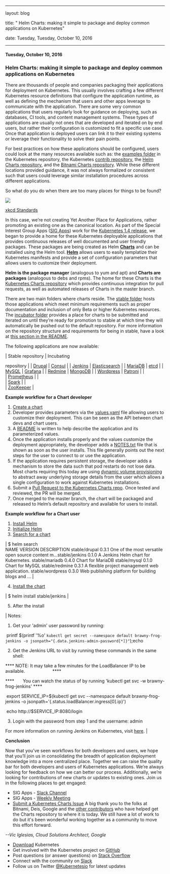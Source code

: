 ---

   layout: blog

   title:  " Helm Charts: making it simple to package and deploy common applications on Kubernetes" 

   date:   Tuesday,  Tuesday, October 10, 2016 
 

   --- 
#### Tuesday, October 10, 2016 
### Helm Charts: making it simple to package and deploy common applications on Kubernetes 
There are thousands of people and companies packaging their applications for deployment on Kubernetes. This usually involves crafting a few different Kubernetes resource definitions that configure the application runtime, as well as defining the mechanism that users and other apps leverage to communicate with the application. There are some very common applications that users regularly look for guidance on deploying, such as databases, CI tools, and content management systems. These types of applications are usually not ones that are developed and iterated on by end users, but rather their configuration is customized to fit a specific use case. Once that application is deployed users can link it to their existing systems or leverage their functionality to solve their pain points.  
  
For best practices on how these applications should be configured, users could look at the many resources available such as: the [examples folder](https://github.com/kubernetes/kubernetes/tree/master/examples) in the Kubernetes repository, the Kubernetes [contrib repository](https://github.com/kubernetes/contrib), the [Helm Charts repository](https://github.com/helm/charts), and the [Bitnami Charts repository](https://github.com/bitnami/charts).&nbsp;While these different locations provided guidance, it was not always formalized or consistent such that users could leverage similar installation procedures across different applications.  
  
So what do you do when there are too many places for things to be found?  

  

[![](https://lh5.googleusercontent.com/l6CowJsfGRoH2wgWHlxtId4Foil2Fcs7AZ0NbOT7jGrXliESRSc6jNH8bdMmfpU-_gDRqy9UDSYCj7WaSKF1ZLK1a7t2qNo5JaIOglozee2SDIPteuOZ6aHzNMyBBJXukBv0zF9x)](https://lh5.googleusercontent.com/l6CowJsfGRoH2wgWHlxtId4Foil2Fcs7AZ0NbOT7jGrXliESRSc6jNH8bdMmfpU-_gDRqy9UDSYCj7WaSKF1ZLK1a7t2qNo5JaIOglozee2SDIPteuOZ6aHzNMyBBJXukBv0zF9x)

[xkcd Standards](https://xkcd.com/927/)

  

In this case, we’re not creating Yet Another Place for Applications, rather promoting an existing one as the canonical location. As part of the Special Interest Group Apps ([SIG Apps](https://github.com/kubernetes/community/tree/master/sig-apps)) work for the [Kubernetes 1.4 release](http://blog.kubernetes.io/2016/09/kubernetes-1.4-making-it-easy-to-run-on-kuberentes-anywhere.html), we began to provide a home for these Kubernetes deployable applications that provides continuous releases of well documented and user friendly packages. These packages are being created as Helm [**Charts**](https://github.com/kubernetes/helm/blob/master/docs/charts.md) and can be installed using the Helm tool. **[Helm](https://github.com/kubernetes/helm)**&nbsp;allows users to easily templatize their Kubernetes manifests and provide a set of configuration parameters that allows users to customize their deployment.&nbsp;  
  
**Helm is the package manager** (analogous to yum and apt) and **Charts are packages** (analogous to debs and rpms). The home for these Charts is the [Kubernetes Charts repository](https://github.com/kubernetes/charts) which provides continuous integration for pull requests, as well as automated releases of Charts in the master branch.&nbsp;  
  
There are two main folders where charts reside. The [stable folder](https://github.com/kubernetes/charts/tree/master/stable) hosts those applications which meet minimum requirements such as proper documentation and inclusion of only Beta or higher Kubernetes resources. The [incubator folder](https://github.com/kubernetes/charts/tree/master/incubator) provides a place for charts to be submitted and iterated on until they’re ready for promotion to stable at which time they will automatically be pushed out to the default repository. For more information on the repository structure and requirements for being in stable, have a look at [this section in the README](https://github.com/kubernetes/charts#repository-structure).  
  
The following applications are now available:  
  
  

| 
Stable repository
 | 
Incubating

repository
 |
| 
[Drupal](https://github.com/kubernetes/charts/tree/master/stable/drupal)
 | 
[Consul](https://github.com/kubernetes/charts/tree/master/incubator/consul)
 |
| 
[Jenkins](https://github.com/kubernetes/charts/tree/master/stable/jenkins)
 | 
[Elasticsearch](https://github.com/kubernetes/charts/tree/master/incubator/elasticsearch)
 |
| 
[MariaDB](https://github.com/kubernetes/charts/tree/master/stable/mariadb)
 | 
[etcd](https://github.com/kubernetes/charts/tree/master/incubator/etcd)
 |
| 
[MySQL](https://github.com/kubernetes/charts/tree/master/stable/mysql)
 | 
[Grafana](https://github.com/kubernetes/charts/tree/master/incubator/grafana)
 |
| 
[Redmine](https://github.com/kubernetes/charts/tree/master/stable/redmine)
 | 
[MongoDB](https://github.com/kubernetes/charts/tree/master/incubator/mongodb)
 |
| 
[Wordpress](https://github.com/kubernetes/charts/tree/master/stable/wordpress)
 | 
[Patroni](https://github.com/kubernetes/charts/tree/master/incubator/patroni)
 |
|   
 | 
[Prometheus](https://github.com/kubernetes/charts/tree/master/incubator/prometheus)
 |
|   
 | 
[Spark](https://github.com/kubernetes/charts/tree/master/incubator/spark)
 |
|   
 | 
[ZooKeeper](https://github.com/kubernetes/charts/tree/master/incubator/zookeeper)
 |

  
**Example workflow for a Chart developer**  
  

1. [Create a chart](https://github.com/kubernetes/helm/blob/master/docs/charts.md)
2. Developer provides parameters via the [values.yaml](https://github.com/kubernetes/helm/blob/master/docs/charts.md#values-files) file allowing users to customize their deployment. This can be seen as the API between chart devs and chart users.
3. A [README](https://github.com/kubernetes/charts/tree/master/stable/mariadb) is written to help describe the application and its parameterized values.
4. Once the application installs properly and the values customize the deployment appropriately, the developer adds a [NOTES.txt](https://github.com/kubernetes/helm/blob/master/docs/charts.md#chart-license-readme-and-notes) file that is shown as soon as the user installs. This file generally points out the next steps for the user to connect to or use the application.
5. If the application requires persistent storage, the developer adds a mechanism to store the data such that pod restarts do not lose data. Most charts requiring this today are using [dynamic volume provisioning](http://blog.kubernetes.io/2016/10/dynamic-provisioning-and-storage-in-kubernetes.html) to abstract away underlying storage details from the user which allows a single configuration to work against Kubernetes installations.
6. Submit a [Pull Request to the Kubernetes Charts repo](https://github.com/kubernetes/charts/pulls). Once tested and reviewed, the PR will be merged.
7. Once merged to the master branch, the chart will be packaged and released to Helm’s default repository and available for users to install.&nbsp;
  
**Example workflow for a Chart user**  
  

1. [Install Helm](https://github.com/kubernetes/helm/blob/master/docs/quickstart.md#install-helm)
2. [Initialize Helm](https://github.com/kubernetes/helm/blob/master/docs/quickstart.md#install-an-example-chart)
3. [Search for a chart](https://github.com/kubernetes/helm/blob/master/docs/using_helm.md#helm-search-finding-charts)&nbsp;  

| 
$ helm search  
NAME VERSION DESCRIPTION stable/drupal 0.3.1 One of the most versatile open source content m...stable/jenkins 0.1.0 A Jenkins Helm chart for Kubernetes. stable/mariadb 0.4.0 Chart for MariaDB stable/mysql 0.1.0 Chart for MySQL stable/redmine 0.3.1 A flexible project management web application. stable/wordpress 0.3.0 Web publishing platform for building blogs and ...
 |

4. [Install the chart](https://github.com/kubernetes/helm/blob/master/docs/using_helm.md#helm-install-installing-a-package)  

| 
$ helm install stable/jenkins
 |

5. After the install&nbsp;  

| 
Notes:
  
  

1. Get your 'admin' user password by running:

 &nbsp;printf $(printf '\%o' `kubectl get secret --namespace default brawny-frog-jenkins -o jsonpath="{.data.jenkins-admin-password[*]}"`);echo
  
  

2. Get the Jenkins URL to visit by running these commands in the same shell:

\*\*\*\* NOTE: It may take a few minutes for the LoadBalancer IP to be available. &nbsp;&nbsp;&nbsp;&nbsp;&nbsp;&nbsp;&nbsp;&nbsp;&nbsp;&nbsp;&nbsp;&nbsp;&nbsp;&nbsp;&nbsp;&nbsp;&nbsp;&nbsp;&nbsp;&nbsp;&nbsp;\*\*\*\*

\*\*\*\* &nbsp;&nbsp;&nbsp;&nbsp;&nbsp;&nbsp;You can watch the status of by running 'kubectl get svc -w brawny-frog-jenkins' \*\*\*\*

 &nbsp;export SERVICE\_IP=$(kubectl get svc --namespace default brawny-frog-jenkins -o jsonpath='{.status.loadBalancer.ingress[0].ip}')

 &nbsp;echo http://$SERVICE\_IP:8080/login
  
  

3. Login with the password from step 1 and the username: admin
  
  

For more information on running Jenkins on Kubernetes, visit [here](https://cloud.google.com/solutions/jenkins-on-container-engine).
 |

  
**Conclusion**  
  
Now that you’ve seen workflows for both developers and users, we hope that you’ll join us in consolidating the breadth of application deployment knowledge into a more centralized place. Together we can raise the quality bar for both developers and users of Kubernetes applications. We’re always looking for feedback on how we can better our process. Additionally, we’re looking for contributions of new charts or updates to existing ones. Join us in the following places to get engaged:  
  

- SIG Apps - [Slack Channel](https://kubernetes.slack.com/messages/sig-apps/)
- SIG Apps - [Weekly Meeting](https://github.com/kubernetes/community/tree/master/sig-apps#meeting)
- [Submit a Kubernetes Charts Issue](https://github.com/kubernetes/charts/issues)
A big thank you to the folks at Bitnami, Deis, Google and the [other contributors](https://github.com/kubernetes/charts/graphs/contributors) who have helped get the Charts repository to where it is today. We still have a lot of work to do but it's been wonderful working together as a community to move this effort forward.  
  
_--Vic Iglesias, Cloud Solutions Architect, Google_  
  

- [Download](http://get.k8s.io/) Kubernetes
- Get involved with the Kubernetes project on [GitHub](https://github.com/kubernetes/kubernetes)&nbsp;
- Post questions (or answer questions) on [Stack Overflow](http://stackoverflow.com/questions/tagged/kubernetes)&nbsp;
- Connect with the community on [Slack](http://slack.k8s.io/)
- Follow us on Twitter [@Kubernetesio](https://twitter.com/kubernetesio) for latest updates
